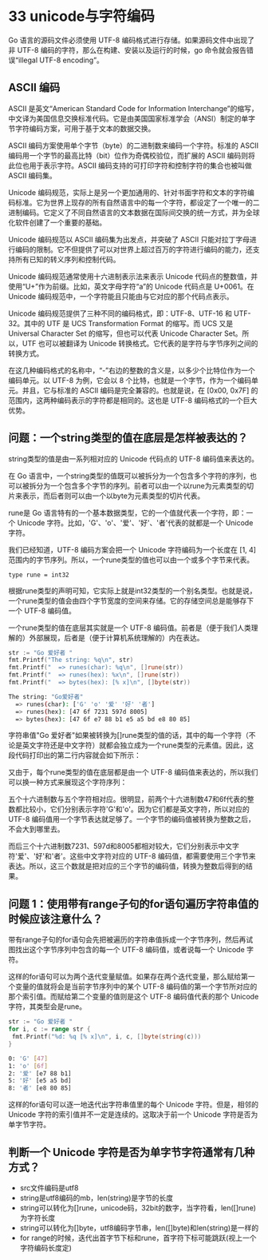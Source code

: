 # 33 unicode与字符编码

Go 语言的源码文件必须使用 UTF-8 编码格式进行存储。如果源码文件中出现了非 UTF-8 编码的字符，那么在构建、安装以及运行的时候，go 命令就会报告错误“illegal UTF-8 encoding”。

## ASCII 编码

ASCII 是英文“American Standard Code for Information Interchange”的缩写，中文译为美国信息交换标准代码。它是由美国国家标准学会（ANSI）制定的单字节字符编码方案，可用于基于文本的数据交换。

ASCII 编码方案使用单个字节（byte）的二进制数来编码一个字符。标准的 ASCII 编码用一个字节的最高比特（bit）位作为奇偶校验位，而扩展的 ASCII 编码则将此位也用于表示字符。ASCII 编码支持的可打印字符和控制字符的集合也被叫做 ASCII 编码集。

Unicode 编码规范，实际上是另一个更加通用的、针对书面字符和文本的字符编码标准。它为世界上现存的所有自然语言中的每一个字符，都设定了一个唯一的二进制编码。它定义了不同自然语言的文本数据在国际间交换的统一方式，并为全球化软件创建了一个重要的基础。

Unicode 编码规范以 ASCII 编码集为出发点，并突破了 ASCII 只能对拉丁字母进行编码的限制。它不但提供了可以对世界上超过百万的字符进行编码的能力，还支持所有已知的转义序列和控制代码。

Unicode 编码规范通常使用十六进制表示法来表示 Unicode 代码点的整数值，并使用“U+”作为前缀。比如，英文字母字符“a”的 Unicode 代码点是 U+0061。在 Unicode 编码规范中，一个字符能且只能由与它对应的那个代码点表示。

Unicode 编码规范提供了三种不同的编码格式，即：UTF-8、UTF-16 和 UTF-32。其中的 UTF 是 UCS Transformation Format 的缩写。而 UCS 又是 Universal Character Set 的缩写，但也可以代表 Unicode Character Set。所以，UTF 也可以被翻译为 Unicode 转换格式。它代表的是字符与字节序列之间的转换方式。

在这几种编码格式的名称中，“-”右边的整数的含义是，以多少个比特位作为一个编码单元。以 UTF-8 为例，它会以 8 个比特，也就是一个字节，作为一个编码单元。并且，它与标准的 ASCII 编码是完全兼容的。也就是说，在 [0x00, 0x7F] 的范围内，这两种编码表示的字符都是相同的。这也是 UTF-8 编码格式的一个巨大优势。

## 问题：一个string类型的值在底层是怎样被表达的？

string类型的值是由一系列相对应的 Unicode 代码点的 UTF-8 编码值来表达的。

在 Go 语言中，一个string类型的值既可以被拆分为一个包含多个字符的序列，也可以被拆分为一个包含多个字节的序列。前者可以由一个以rune为元素类型的切片来表示，而后者则可以由一个以byte为元素类型的切片代表。

rune是 Go 语言特有的一个基本数据类型，它的一个值就代表一个字符，即：一个 Unicode 字符。比如，'G'、'o'、'爱'、'好'、'者'代表的就都是一个 Unicode 字符。

我们已经知道，UTF-8 编码方案会把一个 Unicode 字符编码为一个长度在 [1, 4] 范围内的字节序列。所以，一个rune类型的值也可以由一个或多个字节来代表。

    type rune = int32

根据rune类型的声明可知，它实际上就是int32类型的一个别名类型。也就是说，一个rune类型的值会由四个字节宽度的空间来存储。它的存储空间总是能够存下一个 UTF-8 编码值。

一个rune类型的值在底层其实就是一个 UTF-8 编码值。前者是（便于我们人类理解的）外部展现，后者是（便于计算机系统理解的）内在表达。

```go
str := "Go 爱好者 "
fmt.Printf("The string: %q\n", str)
fmt.Printf("  => runes(char): %q\n", []rune(str))
fmt.Printf("  => runes(hex): %x\n", []rune(str))
fmt.Printf("  => bytes(hex): [% x]\n", []byte(str))
```

```bash
The string: "Go爱好者"
  => runes(char): ['G' 'o' '爱' '好' '者']
  => runes(hex): [47 6f 7231 597d 8005]
  => bytes(hex): [47 6f e7 88 b1 e5 a5 bd e8 80 85]
```

字符串值"Go 爱好者"如果被转换为[]rune类型的值的话，其中的每一个字符（不论是英文字符还是中文字符）就都会独立成为一个rune类型的元素值。因此，这段代码打印出的第二行内容就会如下所示：

又由于，每个rune类型的值在底层都是由一个 UTF-8 编码值来表达的，所以我们可以换一种方式来展现这个字符序列：

五个十六进制数与五个字符相对应。很明显，前两个十六进制数47和6f代表的整数都比较小，它们分别表示字符'G'和'o'。因为它们都是英文字符，所以对应的 UTF-8 编码值用一个字节表达就足够了。一个字节的编码值被转换为整数之后，不会大到哪里去。

而后三个十六进制数7231、597d和8005都相对较大，它们分别表示中文字符'爱'、'好'和'者'。这些中文字符对应的 UTF-8 编码值，都需要使用三个字节来表达。所以，这三个数就是把对应的三个字节的编码值，转换为整数后得到的结果。

## 问题 1：使用带有range子句的for语句遍历字符串值的时候应该注意什么？

带有range子句的for语句会先把被遍历的字符串值拆成一个字节序列，然后再试图找出这个字节序列中包含的每一个 UTF-8 编码值，或者说每一个 Unicode 字符。

这样的for语句可以为两个迭代变量赋值。如果存在两个迭代变量，那么赋给第一个变量的值就将会是当前字节序列中的某个 UTF-8 编码值的第一个字节所对应的那个索引值。而赋给第二个变量的值则是这个 UTF-8 编码值代表的那个 Unicode 字符，其类型会是rune。

```go
str := "Go 爱好者 "
for i, c := range str {
 fmt.Printf("%d: %q [% x]\n", i, c, []byte(string(c)))
}
```

```bash
0: 'G' [47]
1: 'o' [6f]
2: '爱' [e7 88 b1]
5: '好' [e5 a5 bd]
8: '者' [e8 80 85]
```

这样的for语句可以逐一地迭代出字符串值里的每个 Unicode 字符。但是，相邻的 Unicode 字符的索引值并不一定是连续的。这取决于前一个 Unicode 字符是否为单字节字符。

## 判断一个 Unicode 字符是否为单字节字符通常有几种方式？

- src文件编码是utf8
- string是utf8编码的mb，len(string)是字节的长度
- string可以转化为[]rune，unicode码，32bit的数字，当字符看，len([]rune)为字符长度
- string可以转化为[]byte，utf8编码字节串，len([]byte)和len(string)是一样的
- for range的时候，迭代出首字节下标和rune，首字符下标可能跳跃(视上一个字符编码长度定)